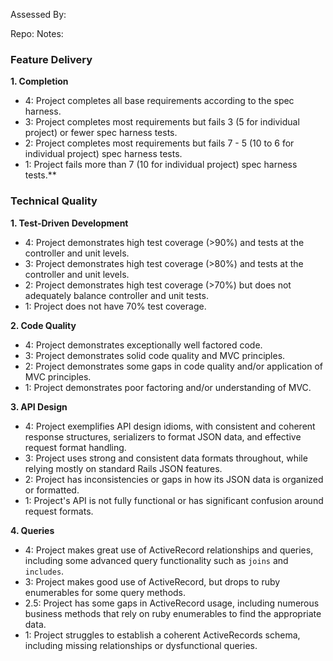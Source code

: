 Assessed By:

Repo:
Notes:

### Feature Delivery

**1. Completion**

* 4: Project completes all base requirements according to the spec harness.
* 3: Project completes most requirements but fails 3 (5 for individual project) or fewer spec harness tests.
* 2: Project completes most requirements but fails 7 - 5 (10 to 6 for individual project) spec harness tests.
* 1: Project fails more than 7 (10 for individual project) spec harness tests.**

### Technical Quality

**1. Test-Driven Development**

* 4: Project demonstrates high test coverage (>90%) and tests at the controller and unit levels.
* 3: Project demonstrates high test coverage (>80%) and tests at the controller and unit levels.
* 2: Project demonstrates high test coverage (>70%) but does not adequately balance controller and unit tests.
* 1: Project does not have 70% test coverage.

**2. Code Quality**

* 4: Project demonstrates exceptionally well factored code.
* 3: Project demonstrates solid code quality and MVC principles.
* 2: Project demonstrates some gaps in code quality and/or application of MVC principles.
* 1: Project demonstrates poor factoring and/or understanding of MVC.

**3. API Design**

* 4: Project exemplifies API design idioms, with consistent and coherent response structures, serializers to format JSON data, and effective request format handling.
* 3: Project uses strong and consistent data formats throughout, while relying mostly on standard Rails JSON features.
* 2: Project has inconsistencies or gaps in how its JSON data is organized or formatted.
* 1: Project's API is not fully functional or has significant confusion around request formats.

**4. Queries**

* 4: Project makes great use of ActiveRecord relationships and queries, including some advanced query functionality such as `joins` and `includes`.
* 3: Project makes good use of ActiveRecord, but drops to ruby enumerables for some query methods.
* 2.5: Project has some gaps in ActiveRecord usage, including numerous business methods that rely on ruby enumerables to find the appropriate data.
* 1: Project struggles to establish a coherent ActiveRecords schema, including missing relationships or dysfunctional queries.
